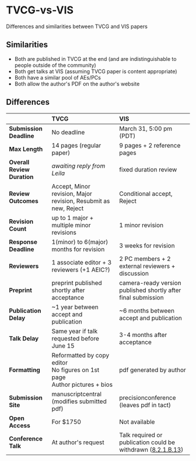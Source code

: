 # TVCG-vs-VIS
Differences and similarities between TVCG and VIS papers

## Similarities
 * Both are published in TVCG at the end (and are indistinguishable to people outside of the community)
 * Both get talks at VIS (assuming TVCG paper is content appropriate)
 * Both have a similar pool of AEs/PCs
 * Both allow the author's PDF on the author's website

## Differences
|                            |TVCG                                                  |VIS                                                           |
|:---------------------------|:-----------------------------------------------------|:-------------------------------------------------------------|
|**Submission Deadline**     |No deadline                                           |March 31, 5:00 pm (PDT)                                       |
|**Max Length**              |14 pages (regular paper)                              |9 pages + 2 reference pages                                   |
|**Overall Review Duration** |*awaiting reply from Leila*                           |fixed duration review                                         |
|**Review Outcomes**         |Accept, Minor revision, Major revision, Resubmit as new, Reject |Conditional accept, Reject                           |
|**Revision Count**          |up to 1 major + multiple minor revisions              |1 minor revision                                               |
|**Response Deadline**       |1(minor) to 6(major) months for revision              |3 weeks for revision                                           |
|**Reviewers**               |1 associate editor + 3 reviewers (+1 AEIC?)           |2 PC members + 2 external reviewers + discussion               |
|**Preprint**                |preprint published shortly after acceptance           |camera-ready version published shortly after final submission |
|**Publication Delay**       |~1 year between accept and publication                |~6 months between accept and publication                       |
|**Talk Delay**              |Same year if talk requested before June 15            |3-4 months after acceptance                                   |
|**Formatting**              |Reformatted by copy editor<br> No figures on 1st page<br> Author pictures + bios |pdf generated by author             |
|**Submission Site**         |manuscriptcentral (modifies submitted pdf)            |precisionconference (leaves pdf in tact)                       |
|**Open Access**             |For $1750                                             |Not available                                                 |
|**Conference Talk**         |At author's request                                   |Talk required or publication could be withdrawn ([8.2.1.B.13](https://www.ieee.org/documents/opsmanual.pdf))             |
